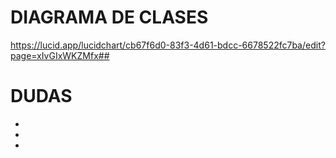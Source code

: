 # DIAGRAMA DE CLASES
https://lucid.app/lucidchart/cb67f6d0-83f3-4d61-bdcc-6678522fc7ba/edit?page=xIvGIxWKZMfx##


# DUDAS
*

*

*
